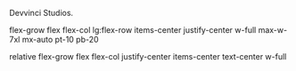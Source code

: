 Devvinci Studios.


flex-grow flex flex-col lg:flex-row items-center justify-center w-full max-w-7xl mx-auto pt-10 pb-20

relative flex-grow flex flex-col justify-center items-center text-center w-full
